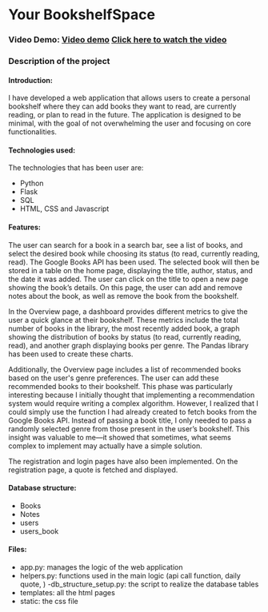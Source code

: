 # Your BookshelfSpace
### Video Demo:  [Video demo](https://www.youtube.com/watch?v=TtKnFycGcK8) <a href="https://www.youtube.com/watch?v=TtKnFycGcK8" target="_blank">Click here to watch the video</a>

### Description of the project
#### Introduction:
I have developed a web application that allows users to create a personal bookshelf where they can add books they want to read, are currently reading, or plan to read in the future. The application is designed to be minimal, with the goal of not overwhelming the user and focusing on core functionalities.

#### Technologies used:
The technologies that has been user are:
- Python
- Flask
- SQL
- HTML, CSS and Javascript

#### Features:
The user can search for a book in a search bar, see a list of books, and select the desired book while choosing its status (to read, currently reading, read). The Google Books API has been used. The selected book will then be stored in a table on the home page, displaying the title, author, status, and the date it was added. The user can click on the title to open a new page showing the book’s details. On this page, the user can add and remove notes about the book, as well as remove the book from the bookshelf.

In the Overview page, a dashboard provides different metrics to give the user a quick glance at their bookshelf. These metrics include the total number of books in the library, the most recently added book, a graph showing the distribution of books by status (to read, currently reading, read), and another graph displaying books per genre. The Pandas library has been used to create these charts.

Additionally, the Overview page includes a list of recommended books based on the user's genre preferences. The user can add these recommended books to their bookshelf. This phase was particularly interesting because I initially thought that implementing a recommendation system would require writing a complex algorithm. However, I realized that I could simply use the function I had already created to fetch books from the Google Books API. Instead of passing a book title, I only needed to pass a randomly selected genre from those present in the user’s bookshelf. This insight was valuable to me—it showed that sometimes, what seems complex to implement may actually have a simple solution.

The registration and login pages have also been implemented. On the registration page, a quote is fetched and displayed.

#### Database structure:
- Books
- Notes
- users
- users_book
#### Files:
- app.py: manages the logic of the web application
- helpers.py: functions used in the main logic (api call function, daily quote, ) 
-db_structure_setup.py: the script to realize the database tables
- templates: all the html pages
- static: the css file
